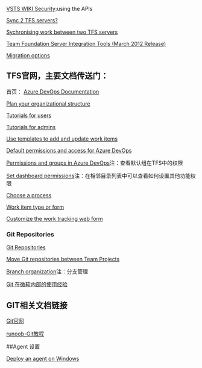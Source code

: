 [VSTS WIKI Security](https://developercommunity.visualstudio.com/content/problem/199056/vsts-wiki-security.html):using the APIs



[Sync 2 TFS servers?](https://stackoverflow.com/questions/50296312/sync-2-tfs-servers)



[Sychronising work between two TFS servers](https://stackoverflow.com/questions/24065010/sychronising-work-between-two-tfs-servers)


[Team Foundation Server Integration Tools (March 2012 Release)](https://marketplace.visualstudio.com/items?itemName=Willy-PSchaub.TeamFoundationServerIntegrationToolsMarch2012Relea)


[Migration options](https://docs.microsoft.com/en-us/vsts/articles/migrate-to-vsts-from-tfs)


## TFS官网，主要文档传送门：

 首页： [Azure DevOps Documentation](https://docs.microsoft.com/en-us/azure/devops/index?view=vsts)

[Plan your organizational structure](https://docs.microsoft.com/en-us/azure/devops/user-guide/plan-your-azure-devops-org-structure?view=vsts)


[Tutorials for users](https://docs.microsoft.com/en-us/azure/devops/project/navigation/set-favorites?toc=%2Fazure%2Fdevops%2Fuser-guide%2Ftoc.json&bc=%2Fazure%2Fdevops%2Fuser-guide%2Fbreadcrumb%2Ftoc.json&view=vsts&tabs=new-nav)

[Tutorials for admins](https://docs.microsoft.com/en-us/azure/devops/organizations/security/change-individual-permissions?toc=%2Fazure%2Fdevops%2Fuser-guide%2Ftoc.json&bc=%2Fazure%2Fdevops%2Fuser-guide%2Fbreadcrumb%2Ftoc.json&view=vsts&tabs=new-nav)

[Use templates to add and update work items](https://docs.microsoft.com/en-us/azure/devops/boards/backlogs/work-item-template?view=vsts&tabs=browser)

[Default permissions and access for Azure DevOps](https://docs.microsoft.com/en-us/azure/devops/organizations/security/permissions-access?toc=/azure/devops/user-guide/toc.json&bc=/azure/devops/user-guide/breadcrumb/toc.json&view=vsts)


[Permissions and groups in Azure DevOps](https://docs.microsoft.com/en-us/azure/devops/organizations/security/permissions?view=vsts)注：查看默认组在TFS中的权限

[Set dashboard permissions](https://docs.microsoft.com/en-us/azure/devops/report/dashboards/dashboard-permissions?toc=%2Fazure%2Fdevops%2Forganizations%2Fsecurity%2Ftoc.json&bc=%2Fazure%2Fdevops%2Forganizations%2Fsecurity%2Fbreadcrumb%2Ftoc.json&view=vsts&tabs=new-nav)注：在相邻目录列表中可以查看如何设置其他功能权限


[Choose a process](https://docs.microsoft.com/en-us/azure/devops/boards/work-items/guidance/choose-process?toc=%2Fazure%2Fdevops%2Freference%2Ftoc.json&bc=%2Fazure%2Fdevops%2Freference%2Fbreadcrumb%2Ftoc.json&view=azure-devops-2019&tabs=basic-process)

[Work item type or form](https://docs.microsoft.com/en-us/azure/devops/reference/add-modify-wit?view=azure-devops-2019)

[Customize the work tracking web form](https://docs.microsoft.com/en-us/azure/devops/reference/customize-wit-form?view=azure-devops-2019)

### Git Repositories


[Git Repositories](https://docs.microsoft.com/en-us/azure/devops/repos/git/?view=vsts)


[Move Git repositories between Team Projects](https://docs.microsoft.com/en-us/azure/devops/articles/move-git-repos-between-team-projects?view=vsts)

[Branch organization](https://docs.microsoft.com/en-us/azure/devops/repos/git/git-branching-guidance?view=vsts)注：分支管理

[Git 在微软内部的使用经验](https://docs.microsoft.com/en-us/azure/devops/learn/devops-at-microsoft/use-git-microsoft)

## GIT相关文档链接

[Git官网](https://git-scm.com/doc)

[runoob-Git教程](http://www.runoob.com/git/git-tutorial.html)

##Agent 设置

[Deploy an agent on Windows](https://docs.microsoft.com/en-us/azure/devops/pipelines/agents/v2-windows?view=azdevops)
